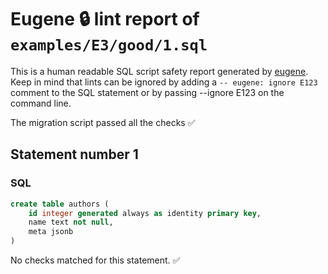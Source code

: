 # Eugene 🔒 lint report of `examples/E3/good/1.sql`

This is a human readable SQL script safety report generated by [eugene](https://github.com/kaaveland/eugene). Keep in mind that lints can be ignored by adding a `-- eugene: ignore E123` comment to the SQL statement or by passing --ignore E123 on the command line.

The migration script passed all the checks ✅

## Statement number 1

### SQL

```sql
create table authors (
    id integer generated always as identity primary key,
    name text not null,
    meta jsonb
)
```

No checks matched for this statement. ✅

